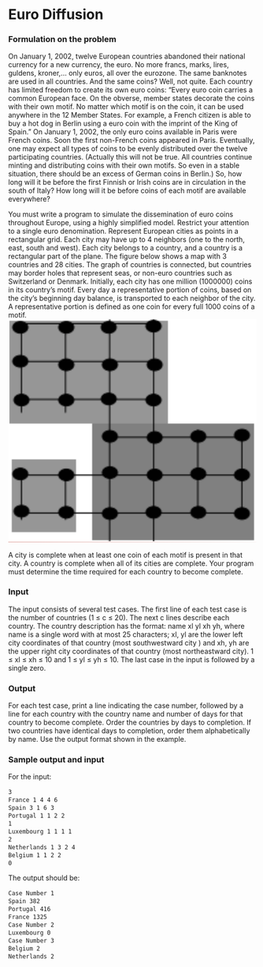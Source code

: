 # Euro Diffusion

### Formulation on the problem

On January 1, 2002, twelve European countries abandoned their national currency for a new currency, the euro. 
No more francs, marks, lires, guldens, kroner,... only euros, all over the eurozone. 
The same banknotes are used in all countries. 
And the same coins? Well, not quite. 
Each country has limited freedom to create its own euro coins: 
“Every euro coin carries a common European face. On the obverse, member states decorate the coins with their own motif. 
No matter which motif is on the coin, it can be used anywhere in the 12 Member States. 
For example, a French citizen is able to buy a hot dog in Berlin using a euro coin with the imprint of the King of Spain.” 
On January 1, 2002, the only euro coins available in Paris were French coins. 
Soon the first non-French coins appeared in Paris. 
Eventually, one may expect all types of coins to be evenly distributed over the twelve participating countries. 
(Actually this will not be true. All countries continue minting and distributing coins with their own motifs. 
So even in a stable situation, there should be an excess of German coins in Berlin.) 
So, how long will it be before the first Finnish or Irish coins are in circulation in the south of Italy? 
How long will it be before coins of each motif are available everywhere?

You must write a program to simulate the dissemination of euro coins throughout Europe, using a highly simplified model. 
Restrict your attention to a single euro denomination. 
Represent European cities as points in a rectangular grid. 
Each city may have up to 4 neighbors (one to the north, east, south and west). 
Each city belongs to a country, and a country is a rectangular part of the plane. 
The figure below shows a map with 3 countries and 28 cities. 
The graph of countries is connected, but countries may border holes that represent seas, or non-euro countries such as Switzerland or Denmark. 
Initially, each city has one million (1000000) coins in its country’s motif. 
Every day a representative portion of coins, based on the city’s beginning day balance, is transported to each neighbor of the city. 
A representative portion is defined as one coin for every full 1000 coins of a motif.
![grid example](pictures/grid.png)

A city is complete when at least one coin of each motif is present in that city. 
A country is complete when all of its cities are complete. 
Your program must determine the time required for each country to become complete.

### Input 
The input consists of several test cases. 
The first line of each test case is the number of countries (1 ≤ c ≤ 20). 
The next c lines describe each country. 
The country description has the format: name xl yl xh yh, where name is a single word with at most 25 characters; 
xl, yl are the lower left city coordinates of that country (most southwestward city ) and xh, 
yh are the upper right city coordinates of that country (most northeastward city). 
1 ≤ xl ≤ xh ≤ 10 and 1 ≤ yl ≤ yh ≤ 10. The last case in the input is followed by a single zero. 

### Output 
For each test case, print a line indicating the case number, 
followed by a line for each country with the country name and number of days for that country to become complete. 
Order the countries by days to completion. 
If two countries have identical days to completion, order them alphabetically by name. 
Use the output format shown in the example.

### Sample output and input 
For the input:
```
3
France 1 4 4 6 
Spain 3 1 6 3 
Portugal 1 1 2 2 
1 
Luxembourg 1 1 1 1 
2 
Netherlands 1 3 2 4 
Belgium 1 1 2 2 
0 
```

The output should be:
```
Case Number 1
Spain 382 
Portugal 416 
France 1325 
Case Number 2 
Luxembourg 0 
Case Number 3 
Belgium 2 
Netherlands 2

```